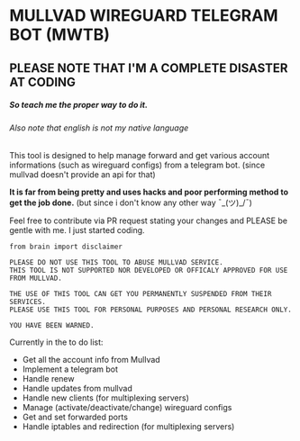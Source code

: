 # MULLVAD WIREGUARD TELEGRAM BOT (MWTB)
## PLEASE NOTE THAT I'M A COMPLETE DISASTER AT CODING
##### So teach me the proper way to do it.
###### Also note that english is not my native language


This tool is designed to help manage forward and get various account informations (such as wireguard configs) from
a telegram bot. (since mullvad doesn't provide an api for that)

**It is far from being pretty and uses hacks and poor performing method to get the job done.** (but since i don't know any other way ¯\_(ツ)_/¯)

Feel free to contribute via PR request stating your changes and PLEASE be gentle with me. I just started coding.


```
from brain import disclaimer

PLEASE DO NOT USE THIS TOOL TO ABUSE MULLVAD SERVICE.
THIS TOOL IS NOT SUPPORTED NOR DEVELOPED OR OFFICALY APPROVED FOR USE 
FROM MULLVAD.

THE USE OF THIS TOOL CAN GET YOU PERMANENTLY SUSPENDED FROM THEIR SERVICES.
PLEASE USE THIS TOOL FOR PERSONAL PURPOSES AND PERSONAL RESEARCH ONLY.

YOU HAVE BEEN WARNED.
```

Currently in the to do list:
* Get all the account info from Mullvad
* Implement a telegram bot
* Handle renew
* Handle updates from mullvad
* Handle new clients (for multiplexing servers)
* Manage (activate/deactivate/change) wireguard configs
* Get and set forwarded ports
* Handle iptables and redirection (for multiplexing servers)
